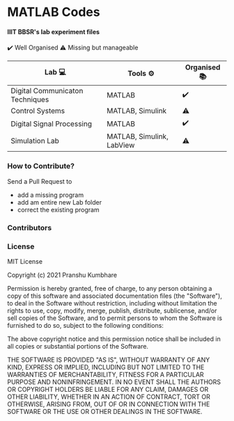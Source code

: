# MATLAB Codes
#### IIIT BBSR's lab experiment files 
✔️ Well Organised
⚠️  Missing but manageable

| Lab 💻 | Tools ⚙️  | Organised 📚|
| --- | ----------- | ----------- |
| Digital Communicaton Techniques | MATLAB | ✔️ |
| Control Systems | MATLAB, Simulink  | ⚠️ |
| Digital Signal Processing | MATLAB | ✔️ |
| Simulation Lab | MATLAB, Simulink, LabView | ⚠️ |

### How to Contribute?
Send a Pull Request to 
* add a missing program
* add am entire new Lab folder
* correct the existing program

### Contributors


### License
MIT License

Copyright (c) 2021 Pranshu Kumbhare

Permission is hereby granted, free of charge, to any person obtaining a copy
of this software and associated documentation files (the "Software"), to deal
in the Software without restriction, including without limitation the rights
to use, copy, modify, merge, publish, distribute, sublicense, and/or sell
copies of the Software, and to permit persons to whom the Software is
furnished to do so, subject to the following conditions:

The above copyright notice and this permission notice shall be included in all
copies or substantial portions of the Software.

THE SOFTWARE IS PROVIDED "AS IS", WITHOUT WARRANTY OF ANY KIND, EXPRESS OR
IMPLIED, INCLUDING BUT NOT LIMITED TO THE WARRANTIES OF MERCHANTABILITY,
FITNESS FOR A PARTICULAR PURPOSE AND NONINFRINGEMENT. IN NO EVENT SHALL THE
AUTHORS OR COPYRIGHT HOLDERS BE LIABLE FOR ANY CLAIM, DAMAGES OR OTHER
LIABILITY, WHETHER IN AN ACTION OF CONTRACT, TORT OR OTHERWISE, ARISING FROM,
OUT OF OR IN CONNECTION WITH THE SOFTWARE OR THE USE OR OTHER DEALINGS IN THE
SOFTWARE.
